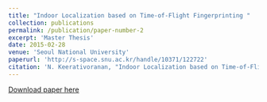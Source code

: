 ```yaml
---
title: "Indoor Localization based on Time-of-Flight Fingerprinting "
collection: publications
permalink: /publication/paper-number-2
excerpt: 'Master Thesis'
date: 2015-02-28
venue: 'Seoul National University'
paperurl: 'http://s-space.snu.ac.kr/handle/10371/122722'
citation: 'N. Keerativoranan, "Indoor Localization based on Time-of-Flight Fingerprinting," <i>Seoul National University</i>, Master Thesis, Feb. 2015.'
---
```


[Download paper here](http://s-space.snu.ac.kr/bitstream/10371/122722/1/000000024852.pdf)
